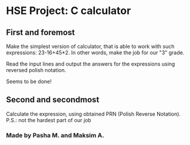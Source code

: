 # HSE Project: C calculator

## First and foremost
Make the simplest version of calculator, that is able to work with such expressions: 23-16+45*2.
In other words, make the job for our "3" grade.

Read the input lines and output the answers for the expressions using reversed polish notation.

Seems to be done!

## Second and secondmost
Calculate the expression, using obtained PRN (Polish Reverse Notation).
P.S.: not the hardest part of our job

### Made by Pasha M. and Maksim A.
